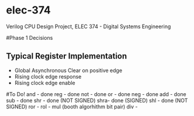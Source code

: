 # elec-374
Verilog CPU Design Project, ELEC 374 - Digital Systems Engineering

#Phase 1 Decisions
## Typical Register Implementation
- Global Asynchronous Clear on positive edge
- Rising clock edge response
- Rising clock edge enable

#To Do!
and - done
reg - done
not - done
or  - done
neg - done
add - done
sub - done
shr - done (NOT SIGNED)
shra- done (SIGNED)
shl - done (NOT SIGNED)
ror - 
rol - 
mul (booth algorhithm bit pair)
div - 
